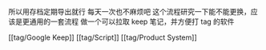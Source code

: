 所以用存档定期导出就行
每天一次也不麻烦吧
这个流程研究一下能不能更换，应该是更通用的一套流程
做一个可以拉取 keep 笔记，并方便打 tag 的软件

[[tag/Google Keep]] [[tag/Script]] [[tag/Product System]]
